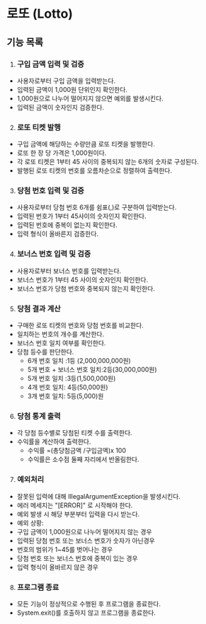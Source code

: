 # 로또 (Lotto)

## 기능 목록 
1. ### 구입 금액 입력 및 검증
  - 사용자로부터 구입 금액을 입력받는다.
  - 입력된 금액이 1,000원 단위인지 확인한다.
  -  1,000원으로 나누어 떨어지지 않으면 예외를 발생시킨다.
  - 입력된 금액이 숫자인지 검증한다.
2. ### 로또 티켓 발행
- 구입 금액에 해당하는 수량만큼 로또 티켓을 발행한다.
- 로또 한 장 당 가격은 1,000원이다.
- 각 로또 티켓은 1부터 45 사이의 중복되지 않는 6개의 숫자로 구성된다.
- 발행된 로또 티켓의 번호를 오름차순으로 정렬하여 출력한다.
3. ### 당첨 번호 입력 및 검증
- 사용자로부터 당첨 번호 6개를 쉼표(,)로 구분하여 입력받는다.
- 입력된 번호가 1부터 45사이의 숫자인지 확인한다.
- 입력된 번호에 중복이 없는지 확인한다.
- 입력 형식이 올바른지 검증한다.
4. ### 보너스 번호 입력 및 검증
- 사용자로부터 보너스 번호를 입력받는다.
- 보너스 번호가 1부터 45 사이의 숫자인지 확인한다.
- 보너스 번호가 당첨 번호와 중복되지 않는지 확인한다.
5. ### 당첨 결과 계산
- 구매한 로또 티켓의 번호와 당첨 번호를 비교한다.
- 일치하는 번호의 개수를 계산한다.
- 보너스 번호 일치 여부를 확인한다.
- 당첨 등수를 판단한다.
  - 6개 번호 일치 :1등 (2,000,000,000원)
  - 5개 번호 + 보너스 번호 일치:2등(30,000,000원)
  - 5개 번호 일치 :3등(1,500,000원)
  - 4개 번호 일치: 4등(50,000원)
  - 3개 번호 일치: 5등(5,000)원
6. ### 당첨 통계 출력
- 각 당첨 등수별로 당첨된 티켓 수를 출력한다.
- 수익률을 계산하여 출력한다.
    - 수익률 =(총당첨금액 /구입금액)x 100
    - 수익률은 소수점 둘째 자리에서 반올림한다.
7. ### 예외처리
- 잘못된 입력에 대해 IllegalArgumentException을 발생시킨다.
- 에러 메세지는 "[ERROR]" 로 시작해야 한다.
- 예외 발생 시 해당 부분부터 입력을 다시 받는다.
- 예외 상황:
- 구입 금액이 1,000원으로 나누어 떨어지지 않는 경우
- 입력된 당첨 번호 또는 보너스 번호가 숫자가 아닌경우
- 번호의 범위가 1~45를 벗어나는 경우
- 당첨 번호 또는 보너스 번호에 중복이 있는 경우
- 입력 형식이 올바르지 않은 경우

8. ### 프로그램 종료
- 모든 기능이 정상적으로 수행된 후 프로그램을 종료한다.
- System.exit()를 호출하지 않고 프로그램을 종료한다.
